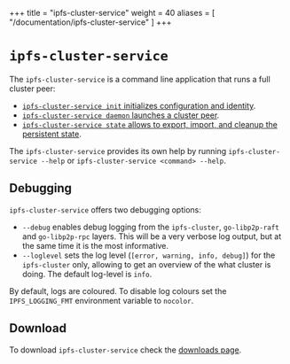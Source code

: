 +++
title = "ipfs-cluster-service"
weight = 40
aliases = [
    "/documentation/ipfs-cluster-service"
]
+++

# `ipfs-cluster-service`

The `ipfs-cluster-service` is a command line application that runs a full cluster peer:

* [`ipfs-cluster-service init` initializes configuration and identity](/documentation/getting-started/setup).
* [`ipfs-cluster-service daemon` launches a cluster peer](/documentation/getting-started/start).
* [`ipfs-cluster-service state` allows to export, import, and cleanup the persistent state](/documentation/guides/backups).

The `ipfs-cluster-service` provides its own help by running `ipfs-cluster-service --help` or `ipfs-cluster-service <command> --help`.

## Debugging

`ipfs-cluster-service` offers two debugging options:

* `--debug` enables debug logging from the `ipfs-cluster`, `go-libp2p-raft` and `go-libp2p-rpc` layers. This will be a very verbose log output, but at the same time it is the most informative.
* `--loglevel` sets the log level (`[error, warning, info, debug]`) for the `ipfs-cluster` only, allowing to get an overview of the what cluster is doing. The default log-level is `info`.

By default, logs are coloured. To disable log colours set the `IPFS_LOGGING_FMT` environment variable to `nocolor`.

## Download

To download `ipfs-cluster-service` check the [downloads page](/documentation/getting-started/installation).
